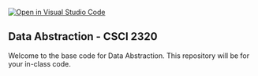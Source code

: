 [![Open in Visual Studio Code](https://classroom.github.com/assets/open-in-vscode-718a45dd9cf7e7f842a935f5ebbe5719a5e09af4491e668f4dbf3b35d5cca122.svg)](https://classroom.github.com/online_ide?assignment_repo_id=11614507&assignment_repo_type=AssignmentRepo)
## Data Abstraction - CSCI 2320

Welcome to the base code for Data Abstraction. This repository will be for your in-class code.